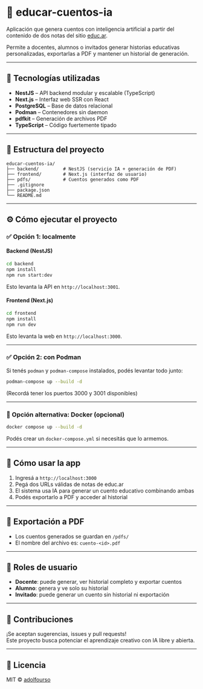 # 🧠 educar-cuentos-ia

Aplicación que genera cuentos con inteligencia artificial a partir del contenido de dos notas del sitio [educ.ar](https://www.educ.ar/recursos-especiales).

Permite a docentes, alumnos o invitados generar historias educativas personalizadas, exportarlas a PDF y mantener un historial de generación.

---

## 🚀 Tecnologías utilizadas

- **NestJS** – API backend modular y escalable (TypeScript)
- **Next.js** – Interfaz web SSR con React
- **PostgreSQL** – Base de datos relacional
- **Podman** – Contenedores sin daemon
- **pdfkit** – Generación de archivos PDF
- **TypeScript** – Código fuertemente tipado

---

## 📁 Estructura del proyecto

```
educar-cuentos-ia/
├── backend/         # NestJS (servicio IA + generación de PDF)
├── frontend/        # Next.js (interfaz de usuario)
├── pdfs/            # Cuentos generados como PDF
├── .gitignore
├── package.json
└── README.md
```

---

## ⚙️ Cómo ejecutar el proyecto

### ✅ Opción 1: localmente

#### Backend (NestJS)
```bash
cd backend
npm install
npm run start:dev
```

Esto levanta la API en `http://localhost:3001`.

#### Frontend (Next.js)
```bash
cd frontend
npm install
npm run dev
```

Esto levanta la web en `http://localhost:3000`.

---

### ✅ Opción 2: con Podman

Si tenés `podman` y `podman-compose` instalados, podés levantar todo junto:

```bash
podman-compose up --build -d
```

(Recordá tener los puertos 3000 y 3001 disponibles)

---

### 🐳 Opción alternativa: Docker (opcional)

```bash
docker compose up --build -d
```

Podés crear un `docker-compose.yml` si necesitás que lo armemos.

---

## 🧪 Cómo usar la app

1. Ingresá a `http://localhost:3000`
2. Pegá dos URLs válidas de notas de educ.ar
3. El sistema usa IA para generar un cuento educativo combinando ambas
4. Podés exportarlo a PDF y acceder al historial

---

## 📝 Exportación a PDF

- Los cuentos generados se guardan en `/pdfs/`
- El nombre del archivo es: `cuento-<id>.pdf`

---

## 👥 Roles de usuario

- **Docente**: puede generar, ver historial completo y exportar cuentos
- **Alumno**: genera y ve solo su historial
- **Invitado**: puede generar un cuento sin historial ni exportación

---

## 🙌 Contribuciones

¡Se aceptan sugerencias, issues y pull requests!  
Este proyecto busca potenciar el aprendizaje creativo con IA libre y abierta.

---

## 📄 Licencia

MIT © [adolfourso](https://github.com/adolfourso)